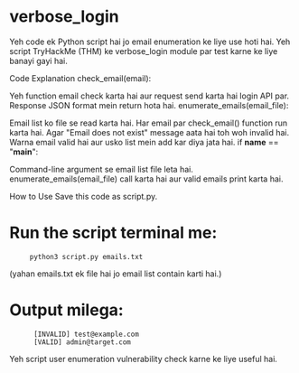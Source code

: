 # verbose_login
Yeh code ek Python script hai jo email enumeration ke liye use hoti hai. Yeh script TryHackMe (THM) ke verbose_login module par test karne ke liye banayi gayi hai.

Code Explanation 
check_email(email):

Yeh function email check karta hai aur request send karta hai login API par.
Response JSON format mein return hota hai.
enumerate_emails(email_file):

Email list ko file se read karta hai.
Har email par check_email() function run karta hai.
Agar "Email does not exist" message aata hai toh woh invalid hai.
Warna email valid hai aur usko list mein add kar diya jata hai.
if __name__ == "__main__":

Command-line argument se email list file leta hai.
enumerate_emails(email_file) call karta hai aur valid emails print karta hai.

How to Use 
Save this code as script.py.
# Run the script terminal me:
         python3 script.py emails.txt
(yahan emails.txt ek file hai jo email list contain karti hai.)
# Output milega:
          [INVALID] test@example.com
          [VALID] admin@target.com
Yeh script user enumeration vulnerability check karne ke liye useful hai.
